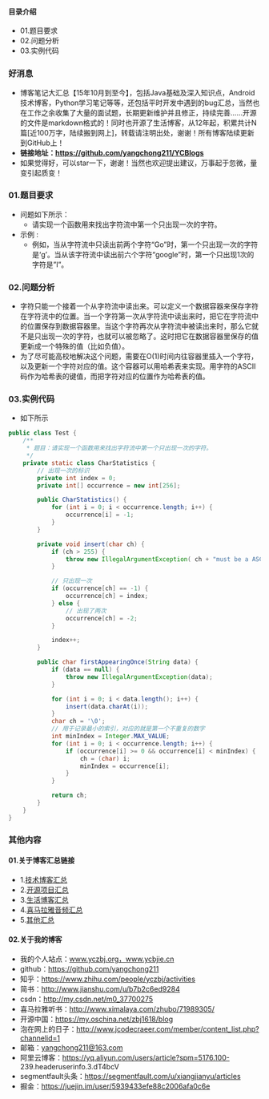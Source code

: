 #### 目录介绍
- 01.题目要求
- 02.问题分析
- 03.实例代码



### 好消息
- 博客笔记大汇总【15年10月到至今】，包括Java基础及深入知识点，Android技术博客，Python学习笔记等等，还包括平时开发中遇到的bug汇总，当然也在工作之余收集了大量的面试题，长期更新维护并且修正，持续完善……开源的文件是markdown格式的！同时也开源了生活博客，从12年起，积累共计N篇[近100万字，陆续搬到网上]，转载请注明出处，谢谢！所有博客陆续更新到GitHub上！
- **链接地址：https://github.com/yangchong211/YCBlogs**
- 如果觉得好，可以star一下，谢谢！当然也欢迎提出建议，万事起于忽微，量变引起质变！






### 01.题目要求
- 问题如下所示：
    - 请实现一个函数用来找出字符流中第一个只出现一次的字符。
- 示例 :
    - 例如，当从字符流中只读出前两个字符“Go”时，第一个只出现一次的字符是‘g’。当从该字符流中读出前六个字符“google”时，第一个只出现1次的字符是”l”。




### 02.问题分析
- 字符只能一个接着一个从字符流中读出来。可以定义一个数据容器来保存字符在字符流中的位置。当一个字符第一次从字符流中读出来时，把它在字符流中的位置保存到数据容器里。当这个字符再次从字符流中被读出来时，那么它就不是只出现一次的字符，也就可以被忽略了。这时把它在数据容器里保存的值更新成一个特殊的值（比如负值）。 
- 为了尽可能高校地解决这个问题，需要在O(1)时间内往容器里插入一个字符，以及更新一个字符对应的值。这个容器可以用哈希表来实现。用字符的ASCII码作为哈希表的键值，而把字符对应的位置作为哈希表的值。


### 03.实例代码
- 如下所示
```java
public class Test {
    /**
     * 题目：请实现一个函数用来找出字符流中第一个只出现一次的字符。
     */
    private static class CharStatistics {
        // 出现一次的标识
        private int index = 0;
        private int[] occurrence = new int[256];

        public CharStatistics() {
            for (int i = 0; i < occurrence.length; i++) {
                occurrence[i] = -1;
            }
        }

        private void insert(char ch) {
            if (ch > 255) {
                throw new IllegalArgumentException( ch + "must be a ASCII char");
            }

            // 只出现一次
            if (occurrence[ch] == -1) {
                occurrence[ch] = index;
            } else {
                // 出现了两次
                occurrence[ch] = -2;
            }

            index++;
        }

        public char firstAppearingOnce(String data) {
            if (data == null) {
                throw new IllegalArgumentException(data);
            }

            for (int i = 0; i < data.length(); i++) {
                insert(data.charAt(i));
            }
            char ch = '\0';
            // 用于记录最小的索引，对应的就是第一个不重复的数字
            int minIndex = Integer.MAX_VALUE;
            for (int i = 0; i < occurrence.length; i++) {
                if (occurrence[i] >= 0 && occurrence[i] < minIndex) {
                    ch = (char) i;
                    minIndex = occurrence[i];
                }
            }

            return ch;
        }
    }
}
```



### 其他内容
#### 01.关于博客汇总链接
- 1.[技术博客汇总](https://www.jianshu.com/p/614cb839182c)
- 2.[开源项目汇总](https://blog.csdn.net/m0_37700275/article/details/80863574)
- 3.[生活博客汇总](https://blog.csdn.net/m0_37700275/article/details/79832978)
- 4.[喜马拉雅音频汇总](https://www.jianshu.com/p/f665de16d1eb)
- 5.[其他汇总](https://www.jianshu.com/p/53017c3fc75d)



#### 02.关于我的博客
- 我的个人站点：www.yczbj.org，www.ycbjie.cn
- github：https://github.com/yangchong211
- 知乎：https://www.zhihu.com/people/yczbj/activities
- 简书：http://www.jianshu.com/u/b7b2c6ed9284
- csdn：http://my.csdn.net/m0_37700275
- 喜马拉雅听书：http://www.ximalaya.com/zhubo/71989305/
- 开源中国：https://my.oschina.net/zbj1618/blog
- 泡在网上的日子：http://www.jcodecraeer.com/member/content_list.php?channelid=1
- 邮箱：yangchong211@163.com
- 阿里云博客：https://yq.aliyun.com/users/article?spm=5176.100- 239.headeruserinfo.3.dT4bcV
- segmentfault头条：https://segmentfault.com/u/xiangjianyu/articles
- 掘金：https://juejin.im/user/5939433efe88c2006afa0c6e










